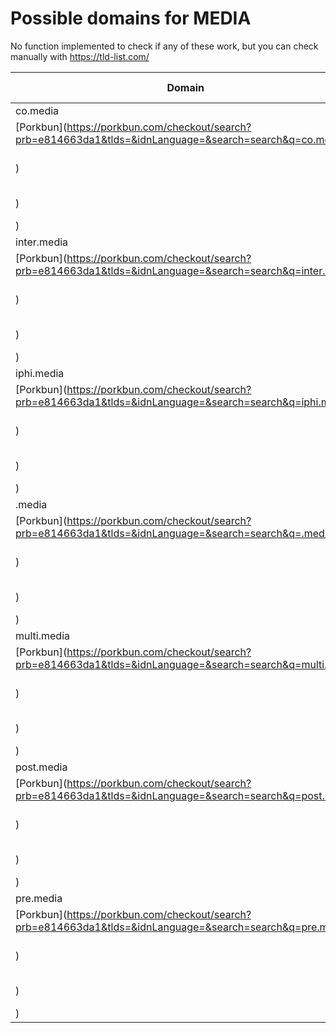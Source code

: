 # Possible domains for MEDIA

No function implemented to check if any of these work, but you can check manually with https://tld-list.com/

| Domain | Porkbun | NameCheap | Google Domains |
|---|---|---|---|
| co.media | [Porkbun](https://porkbun.com/checkout/search?prb=e814663da1&tlds=&idnLanguage=&search=search&q=co.media) | [Namecheap](https://www.namecheap.com/domains/registration/results/?domain=co.media) | [Google](https://domains.google.com/registrar/search?searchTerm=co.media) |
| inter.media | [Porkbun](https://porkbun.com/checkout/search?prb=e814663da1&tlds=&idnLanguage=&search=search&q=inter.media) | [Namecheap](https://www.namecheap.com/domains/registration/results/?domain=inter.media) | [Google](https://domains.google.com/registrar/search?searchTerm=inter.media) |
| iphi.media | [Porkbun](https://porkbun.com/checkout/search?prb=e814663da1&tlds=&idnLanguage=&search=search&q=iphi.media) | [Namecheap](https://www.namecheap.com/domains/registration/results/?domain=iphi.media) | [Google](https://domains.google.com/registrar/search?searchTerm=iphi.media) |
| .media | [Porkbun](https://porkbun.com/checkout/search?prb=e814663da1&tlds=&idnLanguage=&search=search&q=.media) | [Namecheap](https://www.namecheap.com/domains/registration/results/?domain=.media) | [Google](https://domains.google.com/registrar/search?searchTerm=.media) |
| multi.media | [Porkbun](https://porkbun.com/checkout/search?prb=e814663da1&tlds=&idnLanguage=&search=search&q=multi.media) | [Namecheap](https://www.namecheap.com/domains/registration/results/?domain=multi.media) | [Google](https://domains.google.com/registrar/search?searchTerm=multi.media) |
| post.media | [Porkbun](https://porkbun.com/checkout/search?prb=e814663da1&tlds=&idnLanguage=&search=search&q=post.media) | [Namecheap](https://www.namecheap.com/domains/registration/results/?domain=post.media) | [Google](https://domains.google.com/registrar/search?searchTerm=post.media) |
| pre.media | [Porkbun](https://porkbun.com/checkout/search?prb=e814663da1&tlds=&idnLanguage=&search=search&q=pre.media) | [Namecheap](https://www.namecheap.com/domains/registration/results/?domain=pre.media) | [Google](https://domains.google.com/registrar/search?searchTerm=pre.media) |
